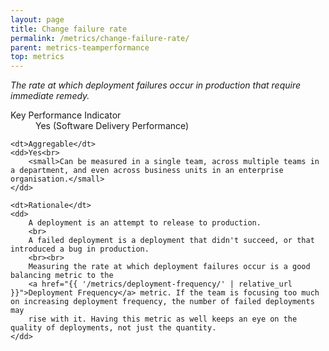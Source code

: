 ```yaml
---
layout: page
title: Change failure rate
permalink: /metrics/change-failure-rate/
parent: metrics-teamperformance
top: metrics
---
```


_The rate at which deployment failures occur in production that require immediate remedy._

<dl>
    <dt>Key Performance Indicator</dt>
    <dd>Yes (Software Delivery Performance)</dd>
    
    <dt>Aggregable</dt>
    <dd>Yes<br>
        <small>Can be measured in a single team, across multiple teams in a department, and even across business units in an enterprise organisation.</small>
    </dd>
    
    <dt>Rationale</dt>
    <dd>
        A deployment is an attempt to release to production.
        <br>
        A failed deployment is a deployment that didn't succeed, or that introduced a bug in production.
        <br><br>
        Measuring the rate at which deployment failures occur is a good balancing metric to the
        <a href="{{ '/metrics/deployment-frequency/' | relative_url }}">Deployment Frequency</a> metric. If the team is focusing too much on increasing deployment frequency, the number of failed deployments may
        rise with it. Having this metric as well keeps an eye on the quality of deployments, not just the quantity.
    </dd>
</dl>
